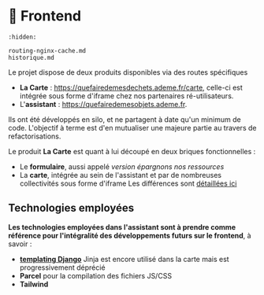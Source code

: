 # 🎨 Frontend

```{toctree}
:hidden:

routing-nginx-cache.md
historique.md
```

Le projet dispose de deux produits disponibles via des routes spécifiques

- **La Carte** : https://quefairedemesdechets.ademe.fr/carte, celle-ci est intégrée sous forme d'iframe chez nos partenaires ré-utilisateurs.
- L'**assistant** : https://quefairedemesobjets.ademe.fr.

Ils ont été développés en silo, et ne partagent à date qu'un minimum de code.
L'objectif à terme est d'en mutualiser une majeure partie au travers de refactorisations.

Le produit **La Carte** est quant à lui découpé en deux briques fonctionnelles :

- Le **formulaire**, aussi appelé _version épargnons nos ressources_
- La **carte**, intégrée au sein de l'assistant et par de nombreuses collectivités sous forme d'iframe
  Les différences sont [détaillées ici](https://www.notion.so/accelerateur-transition-ecologique-ademe/Sp-cifications-de-la-carte-170dcd6cdaee4a62b9f70c2040b363e2?pvs=4)

## Technologies employées

**Les technologies employées dans l'assistant sont à prendre comme référence pour l'intégralité des développements futurs sur le frontend**, à savoir :

- [**templating Django**](https://docs.djangoproject.com/en/5.1/topics/templates/)
  Jinja est encore utilisé dans la carte mais est progressivement déprécié
- **Parcel** pour la compilation des fichiers JS/CSS
- **Tailwind**
